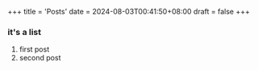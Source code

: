 +++
title = 'Posts'
date = 2024-08-03T00:41:50+08:00
draft = false
+++
### it's a list
1. first post
2. second post